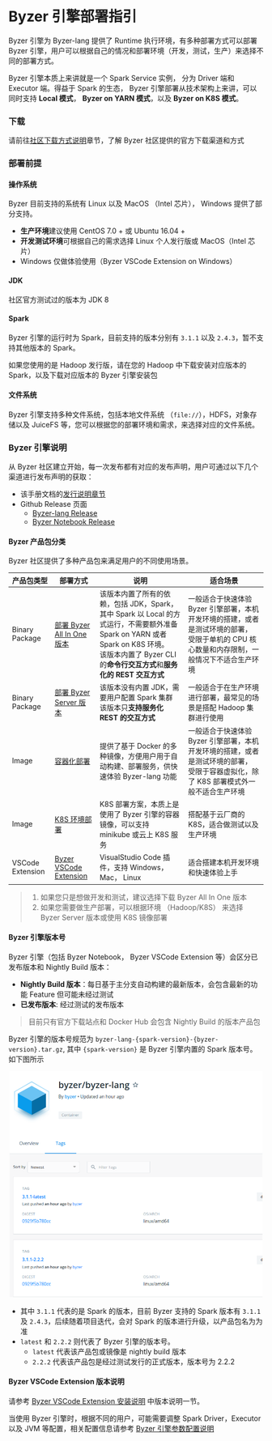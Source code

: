 # Byzer 引擎部署指引

Byzer 引擎为 Byzer-lang 提供了 Runtime 执行环境，有多种部署方式可以部署 Byzer 引擎，用户可以根据自己的情况和部署环境（开发，测试，生产）来选择不同的部署方式。

Byzer 引擎本质上来讲就是一个 Spark Service 实例， 分为 Driver 端和 Executor 端。得益于 Spark 的生态， Byzer 引擎部署从技术架构上来讲，可以同时支持 **Local 模式**， **Byzer on YARN 模式**，以及 **Byzer on K8S 模式**。


### 下载

请前往[社区下载方式说明](/byzer-lang/zh-cn/installation/download/site.md)章节，了解 Byzer 社区提供的官方下载渠道和方式

### 部署前提

#### 操作系统

Byzer 目前支持的系统有 Linux 以及 MacOS （Intel 芯片）， Windows 提供了部分支持。

- **生产环境**建议使用 CentOS 7.0 + 或 Ubuntu 16.04 +
- **开发测试环境**可根据自己的需求选择 Linux 个人发行版或 MacOS（Intel 芯片）
- Windows 仅做体验使用（Byzer VSCode Extension on Windows）

#### JDK

社区官方测试过的版本为 JDK 8

#### Spark

Byzer 引擎的运行时为 Spark，目前支持的版本分别有 `3.1.1` 以及 `2.4.3`，暂不支持其他版本的 Spark。

如果您使用的是 Hadoop 发行版，请在您的 Hadoop 中下载安装对应版本的 Spark，以及下载对应版本的 Byzer 引擎安装包

#### 文件系统

Byzer 引擎支持多种文件系统，包括本地文件系统 （`file://`），HDFS，对象存储以及 JuiceFS 等，您可以根据您的部署环境和需求，来选择对应的文件系统。

### Byzer 引擎说明
从 Byzer 社区建立开始，每一次发布都有对应的发布声明，用户可通过以下几个渠道进行发布声明的获取：
- 该手册文档的[发行说明章节](/byzer-lang/zh-cn/release-notes/version.md)
- Github Release 页面
    - [Byzer-lang Release](https://github.com/byzer-org/byzer-lang/releases)
    - [Byzer Notebook Release](https://github.com/byzer-org/byzer-notebook/releases)

#### Byzer 产品包分类
Byzer 社区提供了多种产品包来满足用户的不同使用场景。

|产品包类型| 部署方式 | 说明 | 适合场景 |
|--|--------|-----|----------|
|Binary Package| [部署 Byzer All In One 版本](/byzer-lang/zh-cn/installation/server/byzer-all-in-one-deployment.md)     |该版本内置了所有的依赖，包括 JDK，Spark，其中 Spark 以 Local 的方式运行，不需要额外准备 Spark on YARN 或者 Spark on K8S 环境。<br> 该版本内置了 Byzer CLI 的**命令行交互方式**和**服务化的 REST 交互方式**| 一般适合于快速体验 Byzer 引擎部署，本机开发环境的搭建，或者是测试环境的部署， 受限于单机的 CPU 核心数量和内存限制，一般情况下不适合生产环境 |
|Binary Package| [部署 Byzer Server 版本](/byzer-lang/zh-cn/installation/server/byzer-all-in-one-deployment.md) | 该版本没有内置 JDK，需要用户配置 Spark 集群 <br> 该版本只**支持服务化 REST 的交互方式**| 一般适合于在生产环境进行部署，最常见的场景是搭配 Hadoop 集群进行使用|
|Image| [容器化部署](/byzer-lang/zh-cn/installation/containerized-deployment/containerized-deployment.md) | 提供了基于 Docker 的多种镜像，方便用户用于自动构建、部署服务，供快速体验 Byzer-lang 功能 | 一般适合于快速体验 Byzer 引擎部署，本机开发环境的搭建，或者是测试环境的部署， 受限于容器虚拟化，除了 K8S 部署模式外一般不适合生产环境  |
|Image| [K8S 环境部署](/byzer-lang/zh-cn/installation/k8s/k8s-deployment.md) | K8S 部署方案，本质上是使用了 Byzer 引擎的容器镜像，可以支持 minikube 或云上 K8S 服务|搭配基于云厂商的 K8S，适合做测试以及生产环境|
|VSCode Extension| [Byzer VSCode Extension](/byzer-lang/zh-cn/installation/vscode/byzer-vscode-extension-installation.md) | VisualStudio Code 插件，支持 Windows， Mac， Linux | 适合搭建本机开发环境和快速体验上手 |

> 1. 如果您只是想做开发和测试，建议选择下载 Byzer All In One 版本
> 2. 如果您需要做生产部署，可以根据环境 （Hadoop/K8S） 来选择 Byzer Server 版本或使用 K8S 镜像部署

#### Byzer 引擎版本号
Byzer 引擎（包括 Byzer Notebook， Byzer VSCode Extension 等）会区分已发布版本和 Nightly Build 版本：
- **Nightly Build 版本**：每日基于主分支自动构建的最新版本，会包含最新的功能 Feature 但可能未经过测试
- **已发布版本**: 经过测试的发布版本

> 目前只有官方下载站点和 Docker Hub 会包含 Nightly Build 的版本产品包

Byzer 引擎的版本号规范为 `byzer-lang-{spark-version}-{byzer-version}.tar.gz`, 其中 `{spark-version}` 是 Byzer 引擎内置的 Spark 版本号。如下图所示

<p align="center">
    <img src="/byzer-lang/zh-cn/installation/images/version.png" alt="name"  width="500"/>
</p>


- 其中 `3.1.1` 代表的是 Spark 的版本，目前 Byzer 支持的 Spark 版本有 `3.1.1` 及 `2.4.3`，后续随着项目迭代，会对 Spark 的版本进行升级，以产品包名为为准
- `latest` 和 `2.2.2` 则代表了 Byzer 引擎的版本号。
    - `latest` 代表该产品包或镜像是 nightly build 版本
    - `2.2.2` 代表该产品包是经过测试发行的正式版本，版本号为 2.2.2

#### Byzer VSCode Extension 版本说明

请参考 [Byzer VSCode Extension 安装说明](/byzer-lang/zh-cn/installation/vscode/byzer-vscode-extension-installation.md) 中版本说明一节。




当使用 Byzer 引擎时，根据不同的用户，可能需要调整 Spark Driver，Executor 以及 JVM 等配置，相关配置信息请参考 [Byzer 引擎参数配置说明](/byzer-lang/zh-cn/installation/configuration/byzer-lang-configuration.md)